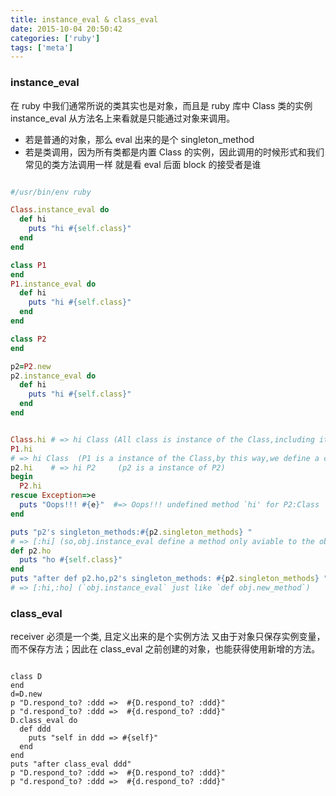 ```yaml
---
title: instance_eval & class_eval
date: 2015-10-04 20:50:42
categories: ['ruby']
tags: ['meta']
---
```



### instance_eval

  在 ruby 中我们通常所说的类其实也是对象，而且是 ruby 库中 Class 类的实例
instance_eval 从方法名上来看就是只能通过对象来调用。
 - 若是普通的对象，那么 eval 出来的是个 singleton_method
 - 若是类调用，因为所有类都是内置 Class 的实例，因此调用的时候形式和我们常见的类方法调用一样 
 就是看 eval 后面 block 的接受者是谁
```ruby

#/usr/bin/env ruby

Class.instance_eval do
  def hi
    puts "hi #{self.class}"
  end
end

class P1
end
P1.instance_eval do
  def hi
    puts "hi #{self.class}"
  end
end

class P2
end

p2=P2.new
p2.instance_eval do
  def hi
    puts "hi #{self.class}"
  end
end


Class.hi # => hi Class (All class is instance of the Class,including itself)
P1.hi    
# => hi Class  (P1 is a instance of the Class,by this way,we define a class-method for class P1)
p2.hi    # => hi P2     (p2 is a instance of P2)
begin
  P2.hi
rescue Exception=>e
  puts "Oops!!! #{e}"  #=> Oops!!! undefined method `hi' for P2:Class  
end

puts "p2's singleton_methods:#{p2.singleton_methods} " 
# => [:hi] (so,obj.instance_eval define a method only aviable to the obj itself,which called singleton_method)
def p2.ho
  puts "ho #{self.class}"
end
puts "after def p2.ho,p2's singleton_methods: #{p2.singleton_methods} " 
# => [:hi,:ho] (`obj.instance_eval` just like `def obj.new_method`)

```


### class_eval

  receiver 必须是一个类, 且定义出来的是个实例方法
  又由于对象只保存实例变量，而不保存方法；因此在 class_eval 之前创建的对象，也能获得使用新增的方法。
```

class D
end
d=D.new
p "D.respond_to? :ddd =>  #{D.respond_to? :ddd}"
p "d.respond_to? :ddd =>  #{d.respond_to? :ddd}"
D.class_eval do
  def ddd
    puts "self in ddd => #{self}"
  end
end
puts "after class_eval ddd"
p "D.respond_to? :ddd =>  #{D.respond_to? :ddd}"
p "d.respond_to? :ddd =>  #{d.respond_to? :ddd}"
```
